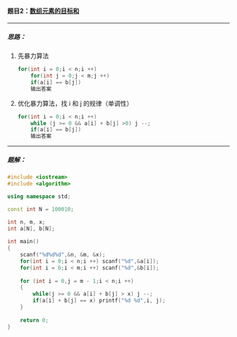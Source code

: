 #### 题目2：<a href="https://www.acwing.com/problem/content/802/">数组元素的目标和</a>

----

##### 思路：

1. 先暴力算法

   ```c++
   for(int i = 0;i < n;i ++) 
       for(int j = 0;j < m;j ++)
       if(a[i] == b[j])
       输出答案
   ```

2. 优化暴力算法，找 i 和 j 的规律（单调性）

   ```c++
   for(int i = 0;i < n;i ++)
       while (j >= 0 && a[i] + b[j] >0) j --;
       if(a[i] == b[j])
       输出答案
   ```


------

##### 题解：

```c++
#include <iostream>
#include <algorithm>

using namespace std;

const int N = 100010;

int n, m, x;
int a[N], b[N];
    
int main()
{
    scanf("%d%d%d",&n, &m, &x);
    for(int i = 0;i < n;i ++) scanf("%d",&a[i]);
    for(int i = 0;i < m;i ++) scanf("%d",&b[i]);
    
    for (int i = 0,j = m - 1;i < n;i ++)
    {
        while(j >= 0 && a[i] + b[j] > x) j --;
        if(a[i] + b[j] == x) printf("%d %d",i, j);
    }
    
    return 0;
}
```

